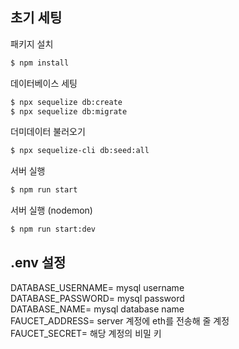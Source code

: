 ## 초기 세팅

패키지 설치<br>

```bash
$ npm install
```

데이터베이스 세팅<br>

```bash
$ npx sequelize db:create
$ npx sequelize db:migrate

```

더미데이터 불러오기<br>

```bash
$ npx sequelize-cli db:seed:all
```

서버 실행<br>

```bash
$ npm run start
```

서버 실행 (nodemon)<br>

```bash
$ npm run start:dev
```

## .env 설정

DATABASE_USERNAME= mysql username<br>
DATABASE_PASSWORD= mysql password<br>
DATABASE_NAME= mysql database name<br>
FAUCET_ADDRESS= server 계정에 eth를 전송해 줄 계정<br>
FAUCET_SECRET= 해당 계정의 비밀 키<br>
